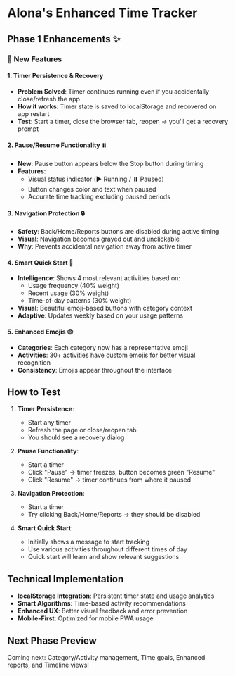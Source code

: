 # Alona's Enhanced Time Tracker

## Phase 1 Enhancements ✨

### 🚀 New Features

#### 1. Timer Persistence & Recovery
- **Problem Solved**: Timer continues running even if you accidentally close/refresh the app
- **How it works**: Timer state is saved to localStorage and recovered on app restart
- **Test**: Start a timer, close the browser tab, reopen → you'll get a recovery prompt

#### 2. Pause/Resume Functionality ⏸️
- **New**: Pause button appears below the Stop button during timing
- **Features**: 
  - Visual status indicator (▶️ Running / ⏸️ Paused)
  - Button changes color and text when paused
  - Accurate time tracking excluding paused periods

#### 3. Navigation Protection 🔒
- **Safety**: Back/Home/Reports buttons are disabled during active timing
- **Visual**: Navigation becomes grayed out and unclickable
- **Why**: Prevents accidental navigation away from active timer

#### 4. Smart Quick Start 🎯
- **Intelligence**: Shows 4 most relevant activities based on:
  - Usage frequency (40% weight)
  - Recent usage (30% weight) 
  - Time-of-day patterns (30% weight)
- **Visual**: Beautiful emoji-based buttons with category context
- **Adaptive**: Updates weekly based on your usage patterns

#### 5. Enhanced Emojis 😊
- **Categories**: Each category now has a representative emoji
- **Activities**: 30+ activities have custom emojis for better visual recognition
- **Consistency**: Emojis appear throughout the interface

## How to Test

1. **Timer Persistence**: 
   - Start any timer
   - Refresh the page or close/reopen tab
   - You should see a recovery dialog

2. **Pause Functionality**:
   - Start a timer
   - Click "Pause" → timer freezes, button becomes green "Resume"
   - Click "Resume" → timer continues from where it paused

3. **Navigation Protection**:
   - Start a timer
   - Try clicking Back/Home/Reports → they should be disabled

4. **Smart Quick Start**:
   - Initially shows a message to start tracking
   - Use various activities throughout different times of day
   - Quick start will learn and show relevant suggestions

## Technical Implementation

- **localStorage Integration**: Persistent timer state and usage analytics
- **Smart Algorithms**: Time-based activity recommendations
- **Enhanced UX**: Better visual feedback and error prevention
- **Mobile-First**: Optimized for mobile PWA usage

## Next Phase Preview

Coming next: Category/Activity management, Time goals, Enhanced reports, and Timeline views!
